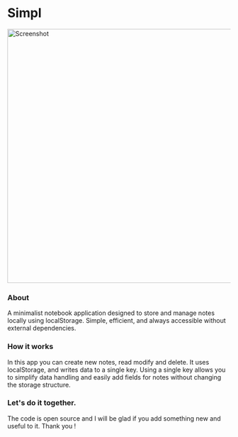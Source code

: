 # Simpl
<img width="573" alt="Screenshot" src="https://github.com/user-attachments/assets/1e005aca-06e6-4dcd-a0bb-e2da207e08e2" /> <br/>
### About

A minimalist notebook application designed to store and manage notes locally using localStorage. 
Simple, efficient, and always accessible without external dependencies.

### How it works

In this app you can create new notes, read modify and delete. 
It uses localStorage, and writes data to a single key. 
Using a single key allows you to simplify data handling and easily add fields for notes without changing the storage structure. 

### Let's do it together. 

The code is open source and I will be glad if you add something new and useful to it. Thank you !
